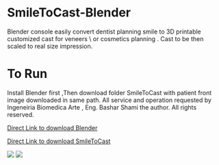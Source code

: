 # SmileToCast-Blender

Blender console easily convert dentist planning smile to 3D printable customized cast for veneers \ or cosmetics planning .
Cast to be then scaled to real size impression.

# To Run
Install Blender first ,Then download folder SmileToCast with patient front image downloaded in same path.
All service and operation requested by Ingeneiria Biomedica Arte , Eng. Bashar Shami the author.
All rights reserved.

[Direct Link to download Blender](https://www.blender.org)

[Direct Link to download SmileToCast](https://github.com/basharbme/SmileToCast-Blender/tree/main/SmileToCast)



![](https://github.com/basharbme/Dental-Smile-Project/blob/main/Screenshot_1.png)
![](https://github.com/basharbme/SmileToCast-Blender/blob/main/2.PNG)



 
